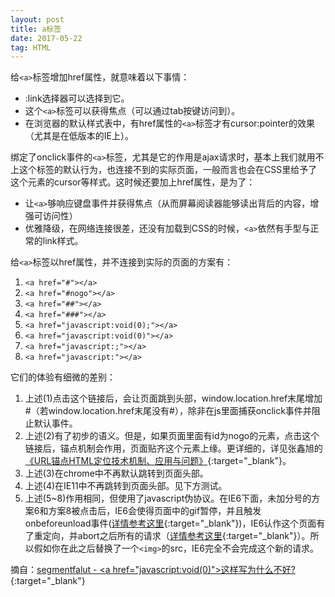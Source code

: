 ```yaml
---
layout: post
title: a标签
date: 2017-05-22
tag: HTML
---
```


给`<a>`标签增加href属性，就意味着以下事情：

*  :link选择器可以选择到它。
*  这个`<a>`标签可以获得焦点（可以通过tab按键访问到）。
*  在浏览器的默认样式表中，有href属性的`<a>`标签才有cursor:pointer的效果（尤其是在低版本的IE上）。  

绑定了onclick事件的`<a>`标签，尤其是它的作用是ajax请求时，基本上我们就用不上这个标签的默认行为，也连接不到的实际页面，一般而言也会在CSS里给予了这个元素的cursor等样式。这时候还要加上href属性，是为了：
*   让`<a>`够响应键盘事件并获得焦点（从而屏幕阅读器能够读出背后的内容，增强可访问性）
*   优雅降级，在网络连接很差，还没有加载到CSS的时候，`<a>`依然有手型与正常的link样式。

给`<a>`标签以href属性，并不连接到实际的页面的方案有：
1.  `<a href="#"></a>`
2.  `<a href="#nogo"></a>`
3.  `<a href="##"></a>`
4.  `<a href="###"></a>`
5.  `<a href="javascript:void(0);"></a>`
6.  `<a href="javascript:void(0)"></a>`
7.  `<a href="javascript:;"></a>`
8.  `<a href="javascript:"></a>`

它们的体验有细微的差别：
1.  上述(1)点击这个链接后，会让页面跳到头部，window.location.href末尾增加#（若window.location.href末尾没有#），除非在js里面捕获onclick事件并阻止默认事件。  
2.  上述(2)有了初步的语义。但是，如果页面里面有id为nogo的元素，点击这个链接后，锚点机制会作用，页面贴齐这个元素上缘。更详细的，详见张鑫旭的[《URL锚点HTML定位技术机制、应用与问题》][link_1]{:target="_blank"}。  
3.  上述(3)在chrome中不再默认跳转到页面头部。  
4.  上述(4)在IE11中不再跳转到页面头部。见下方测试。  
5.  上述(5~8)作用相同，但使用了javascript伪协议。在IE6下面，未加分号的方案6和方案8被点击后，IE6会使得页面中的gif暂停，并且触发onbeforeunload事件([详情参考这里][link_2]{:target="_blank"})，IE6认作这个页面有了重定向，并abort之后所有的请求（[详情参考这里][link_3]{:target="_blank"}）。所以假如你在此之后替换了一个`<img>`的src，IE6完全不会完成这个新的请求。


摘自：[segmentfalut - &lt;a href="javascript:void(0)"&gt;这样写为什么不好?][link_4]{:target="_blank"}

[link_1]: http://www.zhangxinxu.com/wordpress/?p=359
[link_2]: http://www.w3help.org/zh-cn/causes/BX2047
[link_3]: http://blog.163.com/dingpeng_2002/blog/static/180746462010913530706/
[link_4]: https://segmentfault.com/q/1010000000339082